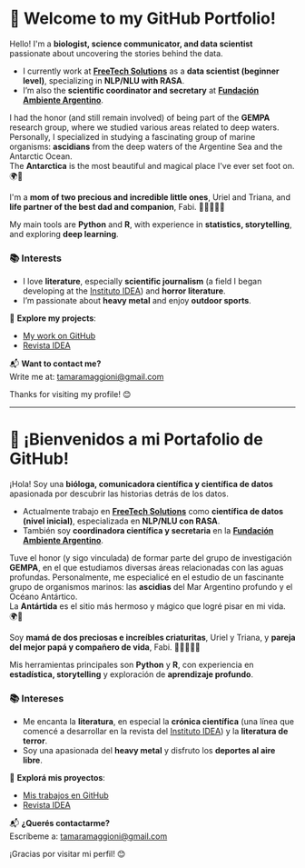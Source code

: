 # 🌿 Welcome to my GitHub Portfolio!  

Hello! I'm a **biologist, science communicator, and data scientist** passionate about uncovering the stories behind the data.  

- I currently work at [**FreeTech Solutions**](https://www.freetechsolutions.com.ar/en) as a **data scientist (beginner level)**, specializing in **NLP/NLU with RASA**.  
- I’m also the **scientific coordinator and secretary** at [**Fundación Ambiente Argentino**](https://ambienteargentino.org).  

I had the honor (and still remain involved) of being part of the **GEMPA** research group, where we studied various areas related to deep waters. Personally, I specialized in studying a fascinating group of marine organisms: **ascidians** from the deep waters of the Argentine Sea and the Antarctic Ocean.  
The **Antarctica** is the most beautiful and magical place I've ever set foot on. 🌍💙  

I'm a **mom of two precious and incredible little ones**, Uriel and Triana, and **life partner of the best dad and companion**, Fabi. 👨‍👩‍👧‍👦💖

My main tools are **Python** and **R**, with experience in **statistics, storytelling**, and exploring **deep learning**.  

### 📚 Interests  
- I love **literature**, especially **scientific journalism** (a field I began developing at the [Instituto IDEA](https://www.idea.conicet.unc.edu.ar/revista-idea/)) and **horror literature**.  
- I’m passionate about **heavy metal** and enjoy **outdoor sports**.  

🎯 **Explore my projects**:  
- [My work on GitHub](https://github.com/TamaraMaggioni?tab=repositories)  
- [Revista IDEA](https://www.idea.conicet.unc.edu.ar/revista-idea/)  

📬 **Want to contact me?**  
Write me at: [tamaramaggioni@gmail.com](mailto:tamaramaggioni@gmail.com)  

Thanks for visiting my profile! 😊


---


# 🌿 ¡Bienvenidos a mi Portafolio de GitHub!  

¡Hola! Soy una **bióloga, comunicadora científica y científica de datos** apasionada por descubrir las historias detrás de los datos.  

- Actualmente trabajo en [**FreeTech Solutions**](https://www.freetechsolutions.com.ar/en) como **científica de datos (nivel inicial)**, especializada en **NLP/NLU con RASA**.  
- También soy **coordinadora científica y secretaria** en la [**Fundación Ambiente Argentino**](https://ambienteargentino.org).  

Tuve el honor (y sigo vinculada) de formar parte del grupo de investigación **GEMPA**, en el que estudiamos diversas áreas relacionadas con las aguas profundas. Personalmente, me especialicé en el estudio de un fascinante grupo de organismos marinos: las **ascidias** del Mar Argentino profundo y el Océano Antártico.  
La **Antártida** es el sitio más hermoso y mágico que logré pisar en mi vida. 🌍💙  

Soy **mamá de dos preciosas e increíbles criaturitas**, Uriel y Triana, y **pareja del mejor papá y compañero de vida**, Fabi. 👨‍👩‍👧‍👦💖

Mis herramientas principales son **Python** y **R**, con experiencia en **estadística, storytelling** y exploración de **aprendizaje profundo**.  

### 📚 Intereses  
- Me encanta la **literatura**, en especial la **crónica científica** (una línea que comencé a desarrollar en la revista del [Instituto IDEA](https://www.idea.conicet.unc.edu.ar/revista-idea/)) y la **literatura de terror**.  
- Soy una apasionada del **heavy metal** y disfruto los **deportes al aire libre**.  

🎯 **Explorá mis proyectos**:  
- [Mis trabajos en GitHub](https://github.com/TamaraMaggioni?tab=repositories)  
- [Revista IDEA](https://www.idea.conicet.unc.edu.ar/revista-idea/)  

📬 **¿Querés contactarme?**  
Escríbeme a: [tamaramaggioni@gmail.com](mailto:tamaramaggioni@gmail.com)  

¡Gracias por visitar mi perfil! 😊
